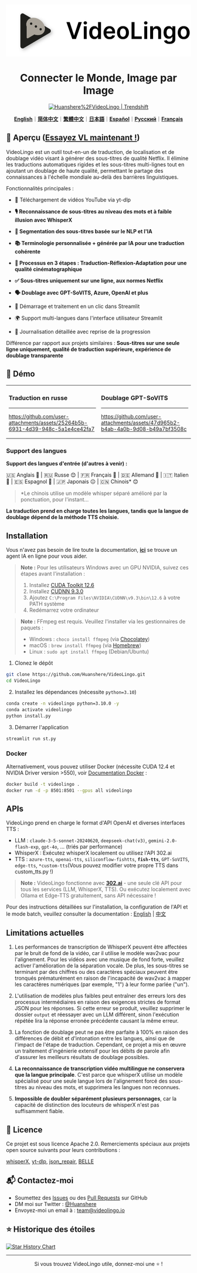 <div align="center">

<img src="/docs/logo.png" alt="VideoLingo Logo" height="140">

# Connecter le Monde, Image par Image

<a href="https://trendshift.io/repositories/12200" target="_blank"><img src="https://trendshift.io/api/badge/repositories/12200" alt="Huanshere%2FVideoLingo | Trendshift" style="width: 250px; height: 55px;" width="250" height="55"/></a>

[**English**](/README.md)｜[**简体中文**](/translations/README.zh.md)｜[**繁體中文**](/translations/README.zh-TW.md)｜[**日本語**](/translations/README.ja.md)｜[**Español**](/translations/README.es.md)｜[**Русский**](/translations/README.ru.md)｜[**Français**](/translations/README.fr.md)

</div>

## 🌟 Aperçu ([Essayez VL maintenant !](https://videolingo.io))

VideoLingo est un outil tout-en-un de traduction, de localisation et de doublage vidéo visant à générer des sous-titres de qualité Netflix. Il élimine les traductions automatiques rigides et les sous-titres multi-lignes tout en ajoutant un doublage de haute qualité, permettant le partage des connaissances à l'échelle mondiale au-delà des barrières linguistiques.

Fonctionnalités principales :
- 🎥 Téléchargement de vidéos YouTube via yt-dlp

- **🎙️ Reconnaissance de sous-titres au niveau des mots et à faible illusion avec WhisperX**

- **📝 Segmentation des sous-titres basée sur le NLP et l'IA**

- **📚 Terminologie personnalisée + générée par IA pour une traduction cohérente**

- **🔄 Processus en 3 étapes : Traduction-Réflexion-Adaptation pour une qualité cinématographique**

- **✅ Sous-titres uniquement sur une ligne, aux normes Netflix**

- **🗣️ Doublage avec GPT-SoVITS, Azure, OpenAI et plus**

- 🚀 Démarrage et traitement en un clic dans Streamlit

- 🌍 Support multi-langues dans l'interface utilisateur Streamlit

- 📝 Journalisation détaillée avec reprise de la progression

Différence par rapport aux projets similaires : **Sous-titres sur une seule ligne uniquement, qualité de traduction supérieure, expérience de doublage transparente**

## 🎥 Démo

<table>
<tr>
<td width="50%">

### Traduction en russe
---
https://github.com/user-attachments/assets/25264b5b-6931-4d39-948c-5a1e4ce42fa7

</td>
<td width="50%">

### Doublage GPT-SoVITS
---
https://github.com/user-attachments/assets/47d965b2-b4ab-4a0b-9d08-b49a7bf3508c

</td>
</tr>
</table>

### Support des langues

**Support des langues d'entrée (d'autres à venir) :**

🇺🇸 Anglais 🤩 | 🇷🇺 Russe 😊 | 🇫🇷 Français 🤩 | 🇩🇪 Allemand 🤩 | 🇮🇹 Italien 🤩 | 🇪🇸 Espagnol 🤩 | 🇯🇵 Japonais 😐 | 🇨🇳 Chinois* 😊

> *Le chinois utilise un modèle whisper séparé amélioré par la ponctuation, pour l'instant...

**La traduction prend en charge toutes les langues, tandis que la langue de doublage dépend de la méthode TTS choisie.**

## Installation

Vous n'avez pas besoin de lire toute la documentation, [**ici**](https://share.fastgpt.in/chat/share?shareId=066w11n3r9aq6879r4z0v9rh) se trouve un agent IA en ligne pour vous aider.

> **Note :** Pour les utilisateurs Windows avec un GPU NVIDIA, suivez ces étapes avant l'installation :
> 1. Installez [CUDA Toolkit 12.6](https://developer.download.nvidia.com/compute/cuda/12.6.0/local_installers/cuda_12.6.0_560.76_windows.exe)
> 2. Installez [CUDNN 9.3.0](https://developer.download.nvidia.com/compute/cudnn/9.3.0/local_installers/cudnn_9.3.0_windows.exe)
> 3. Ajoutez `C:\Program Files\NVIDIA\CUDNN\v9.3\bin\12.6` à votre PATH système
> 4. Redémarrez votre ordinateur

> **Note :** FFmpeg est requis. Veuillez l'installer via les gestionnaires de paquets :
> - Windows : ```choco install ffmpeg``` (via [Chocolatey](https://chocolatey.org/))
> - macOS : ```brew install ffmpeg``` (via [Homebrew](https://brew.sh/))
> - Linux : ```sudo apt install ffmpeg``` (Debian/Ubuntu)

1. Clonez le dépôt

```bash
git clone https://github.com/Huanshere/VideoLingo.git
cd VideoLingo
```

2. Installez les dépendances (nécessite `python=3.10`)

```bash
conda create -n videolingo python=3.10.0 -y
conda activate videolingo
python install.py
```

3. Démarrer l'application

```bash
streamlit run st.py
```

### Docker
Alternativement, vous pouvez utiliser Docker (nécessite CUDA 12.4 et NVIDIA Driver version >550), voir [Documentation Docker](/docs/pages/docs/docker.en-US.md) :

```bash
docker build -t videolingo .
docker run -d -p 8501:8501 --gpus all videolingo
```

## APIs
VideoLingo prend en charge le format d'API OpenAI et diverses interfaces TTS :
- LLM : `claude-3-5-sonnet-20240620`, `deepseek-chat(v3)`, `gemini-2.0-flash-exp`, `gpt-4o`, ... (triés par performance)
- WhisperX : Exécutez whisperX localement ou utilisez l'API 302.ai
- TTS : `azure-tts`, `openai-tts`, `siliconflow-fishtts`, **`fish-tts`**, `GPT-SoVITS`, `edge-tts`, `*custom-tts`(Vous pouvez modifier votre propre TTS dans custom_tts.py !)

> **Note :** VideoLingo fonctionne avec **[302.ai](https://gpt302.saaslink.net/C2oHR9)** - une seule clé API pour tous les services (LLM, WhisperX, TTS). Ou exécutez localement avec Ollama et Edge-TTS gratuitement, sans API nécessaire !

Pour des instructions détaillées sur l'installation, la configuration de l'API et le mode batch, veuillez consulter la documentation : [English](/docs/pages/docs/start.en-US.md) | [中文](/docs/pages/docs/start.zh-CN.md)

## Limitations actuelles

1. Les performances de transcription de WhisperX peuvent être affectées par le bruit de fond de la vidéo, car il utilise le modèle wav2vac pour l'alignement. Pour les vidéos avec une musique de fond forte, veuillez activer l'amélioration de la séparation vocale. De plus, les sous-titres se terminant par des chiffres ou des caractères spéciaux peuvent être tronqués prématurément en raison de l'incapacité de wav2vac à mapper les caractères numériques (par exemple, "1") à leur forme parlée ("un").

2. L'utilisation de modèles plus faibles peut entraîner des erreurs lors des processus intermédiaires en raison des exigences strictes de format JSON pour les réponses. Si cette erreur se produit, veuillez supprimer le dossier `output` et réessayer avec un LLM différent, sinon l'exécution répétée lira la réponse erronée précédente causant la même erreur.

3. La fonction de doublage peut ne pas être parfaite à 100% en raison des différences de débit et d'intonation entre les langues, ainsi que de l'impact de l'étape de traduction. Cependant, ce projet a mis en œuvre un traitement d'ingénierie extensif pour les débits de parole afin d'assurer les meilleurs résultats de doublage possibles.

4. **La reconnaissance de transcription vidéo multilingue ne conservera que la langue principale**. C'est parce que whisperX utilise un modèle spécialisé pour une seule langue lors de l'alignement forcé des sous-titres au niveau des mots, et supprimera les langues non reconnues.

5. **Impossible de doubler séparément plusieurs personnages**, car la capacité de distinction des locuteurs de whisperX n'est pas suffisamment fiable.

## 📄 Licence

Ce projet est sous licence Apache 2.0. Remerciements spéciaux aux projets open source suivants pour leurs contributions :

[whisperX](https://github.com/m-bain/whisperX), [yt-dlp](https://github.com/yt-dlp/yt-dlp), [json_repair](https://github.com/mangiucugna/json_repair), [BELLE](https://github.com/LianjiaTech/BELLE)

## 📬 Contactez-moi

- Soumettez des [Issues](https://github.com/Huanshere/VideoLingo/issues) ou des [Pull Requests](https://github.com/Huanshere/VideoLingo/pulls) sur GitHub
- DM moi sur Twitter : [@Huanshere](https://twitter.com/Huanshere)
- Envoyez-moi un email à : team@videolingo.io

## ⭐ Historique des étoiles

[![Star History Chart](https://api.star-history.com/svg?repos=Huanshere/VideoLingo&type=Timeline)](https://star-history.com/#Huanshere/VideoLingo&Timeline)

---

<p align="center">Si vous trouvez VideoLingo utile, donnez-moi une ⭐️ !</p> 